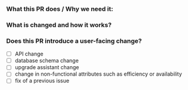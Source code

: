 ### What this PR does / Why we need it:


### What is changed and how it works?


### Does this PR introduce a user-facing change?

- [ ] API change
- [ ] database schema change
- [ ] upgrade assistant change  
- [ ] change in non-functional attributes such as efficiency or availability
- [ ] fix of a previous issue
